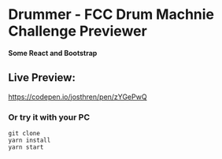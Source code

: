 # Drummer - FCC Drum Machnie Challenge Previewer
**Some React and Bootstrap**

## Live Preview:
https://codepen.io/josthren/pen/zYGePwQ

### Or try it with your PC
```
git clone
yarn install
yarn start
```

